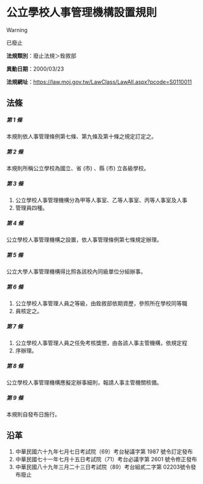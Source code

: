 # 公立學校人事管理機構設置規則


> [!WARNING]
> 已廢止


**法規類別**：廢止法規＞銓敘部

**異動日期**：2000/03/23  

**法規網址**：https://law.moj.gov.tw/LawClass/LawAll.aspx?pcode=S0110011



## 法條
##### 第 1 條
本規則依人事管理條例第七條、第九條及第十條之規定訂定之。

##### 第 2 條
本規則所稱公立學校為國立、省 (市) 、縣 (市) 立各級學校。

##### 第 3 條
1. 公立學校人事管理機構分為甲等人事室、乙等人事室、丙等人事室及人事
1. 管理員四種。

##### 第 4 條
公立學校人事管理機構之設置，依人事管理條例第七條規定辦理。

##### 第 5 條
公立大學人事管理機構得比照各該校內同級單位分組辦事。

##### 第 6 條
1. 公立學校人事管理人員之等級，由銓敘部依期資歷，參照所在學校同等職
1. 員核定之。

##### 第 7 條
1. 公立學校人事管理人員之任免考核獎懲，由各該人事主管機構，依規定程
1. 序辦理。

##### 第 8 條
公立學校人事管理機構應擬定辦事細則，報請人事主管機關核備。

##### 第 9 條
本規則自發布日施行。

## 沿革
1. 中華民國六十九年七月七日考試院（69）考台秘議字第 1987 號令訂定發布
1. 中華民國七十一年七月十五日考試院（71）考台必議字第 2601 號令修正發布
1. 中華民國八十九年三月二十三日考試院（89）考台組貳二字第 02203號令發布廢止
